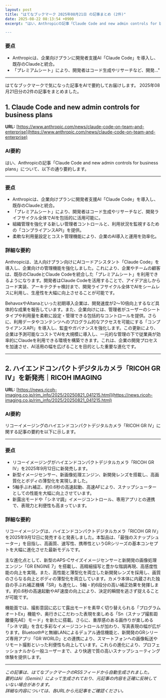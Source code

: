 ```yaml
---
layout: post
title: "はてなブックマーク 2025年08月21日 の記事まとめ (2件)"
date: 2025-08-22 08:13:54 +0900
excerpt: "はい、Anthropicの記事「Claude Code and new admin controls for business plans」について、以下の通り要約します。

---
```


### 要点

*   Anthropicは、企業向けプランに開発者支援AI「Claude Code」を導入し、既存のClaudeと統合。
*   「プレミアムシート」により、開発者はコード生成やリサーチなど、開発..."
---

はてなブックマークで気になった記事をAIで要約してお届けします。
2025年08月21日分の2件の記事をまとめました。

## 1. Claude Code and new admin controls for business plans

**URL:** [https://www.anthropic.com/news/claude-code-on-team-and-enterprise](https://www.anthropic.com/news/claude-code-on-team-and-enterprise)

### AI要約

はい、Anthropicの記事「Claude Code and new admin controls for business plans」について、以下の通り要約します。

---

### 要点

*   Anthropicは、企業向けプランに開発者支援AI「Claude Code」を導入し、既存のClaudeと統合。
*   「プレミアムシート」により、開発者はコード生成やリサーチなど、開発ライフサイクル全体でAIを包括的に活用可能に。
*   組織管理を強化する新しい管理者コントロールと、利用状況を監視するための「コンプライアンスAPI」を提供。
*   柔軟な利用量設定とコスト管理機能により、企業のAI導入と運用を効率化。

### 詳細な要約

Anthropicは、法人向けプラン向けにAIコードアシスタント「Claude Code」を導入し、企業向けの管理機能を強化しました。これにより、企業やチームの顧客は、既存のClaudeとClaude Codeを統合した「プレミアムシート」を利用できるようになります。開発者はClaude Codeを活用することで、アイデア出しからコード実装、アーキテクチャ検討まで、開発ライフサイクル全体でAIをシームレスに利用し、生産性を大幅に向上させることが可能です。

BehavoxやAltanaといった初期導入企業は、開発速度が2〜10倍向上するなど具体的な成果を報告しています。また、企業向けには、管理者がユーザーのシートタイプや利用量を柔軟に設定・管理できる包括的なコントロールを提供。さらに、利用データやコンテンツへのプログラム的なアクセスを可能にする「コンプライアンスAPI」を導入し、監査やガバナンスを強化します。この更新により、企業は予測可能なコストでAIを大規模に導入し、一元的な管理の下で従業員が効率的にClaudeを利用できる環境を構築できます。これは、企業の開発プロセスを加速させ、AI活用の幅を広げることを目的とした重要な進化です。

---

## 2. ハイエンドコンパクトデジタルカメラ「RICOH GR IV」を新発売｜RICOH IMAGING

**URL:** [https://news.ricoh-imaging.co.jp/rim_info/2025/20250821_041215.html](https://news.ricoh-imaging.co.jp/rim_info/2025/20250821_041215.html)

### AI要約

リコーイメージングのハイエンドコンパクトデジタルカメラ「RICOH GR IV」に関する記事の要約を以下に示します。

---

### 要点
*   リコーイメージングがハイエンドコンパクトデジタルカメラ「RICOH GR IV」を2025年9月12日に新発売します。
*   新型イメージセンサー、新画像処理エンジン、新開発レンズを搭載し、高画質化とボディの薄型化を実現しました。
*   5軸手ぶれ補正、約0.6秒の高速起動、高速AFにより、スナップシューターとしての性能を大幅に向上させています。
*   新露出モードや「シネマ調」イメージコントロール、専用アプリとの連携で、表現力と利便性も高まっています。

### 詳細な要約
リコーイメージングは、ハイエンドコンパクトデジタルカメラ「RICOH GR IV」を2025年9月12日に発売すると発表しました。本製品は、「最強のスナップシューター」を目指し、高画質、速写性、携帯性というGRシリーズの基本コンセプトを大幅に進化させた最新モデルです。

主な進化点として、新型のAPS-Cサイズイメージセンサーと新開発の画像処理エンジン「GR ENGINE 7」を搭載し、高精細描写と豊かな階調再現、高感度性能の向上を実現。また、高性能と薄型化を両立した新開発レンズを採用し、画質のさらなる向上とボディの薄型化を両立しています。カメラ本体に内蔵された独自の手ぶれ補正機構「SR」も進化し、5軸・約6段分の高い補正効果を発揮します。約0.6秒の高速起動やAF速度の向上により、決定的瞬間を逃さず捉えることが可能です。

機能面では、撮影意図に応じて露出モードを素早く切り替えられる「プログラムオートEx」機能や、奥行きにこだわった表現を楽しめる「Sn（スナップ撮影距離優先AE）モード」を新たに搭載。さらに、重厚感のある画作りが楽しめる「シネマ調」を含む多彩なイメージコントロールが加わり、写真表現の幅が広がります。Bluetooth®と無線LANによるデュアル通信機能と、新開発のGRシリーズ専用アプリ「GR WORLD」との連携により、スマートフォンへの画像転送やリモート撮影といった利便性も向上しています。これらの進化により、プロフェッショナルから一般ユーザーまで、より快適で質の高いスナップシューティング体験を提供します。

---

*この記事は、はてなブックマークのRSSフィードから自動生成されました。*  
*要約はAI（Gemini）によって生成されており、元記事の内容を正確に反映していない場合があります。*  
*詳細な内容については、各URLから元記事をご確認ください。*
